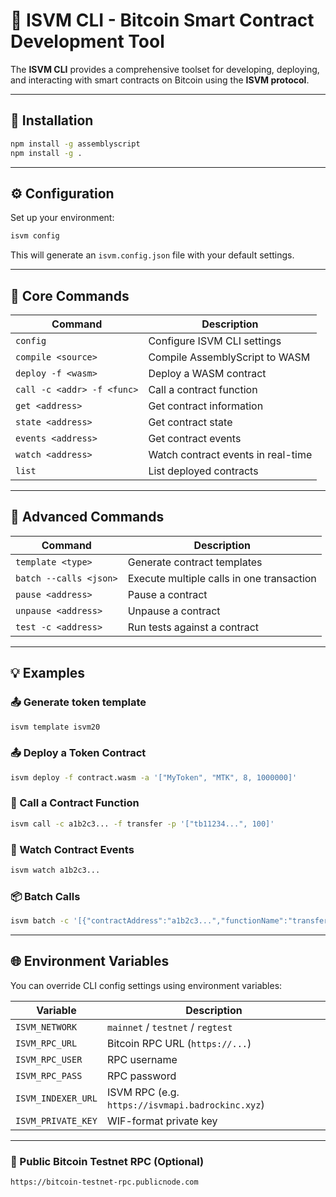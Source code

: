 
# 📘 ISVM CLI - Bitcoin Smart Contract Development Tool

The **ISVM CLI** provides a comprehensive toolset for developing, deploying, and interacting with smart contracts on Bitcoin using the **ISVM protocol**.

---

## 🚀 Installation

```bash
npm install -g assemblyscript
npm install -g .
```

---

## ⚙️ Configuration

Set up your environment:

```bash
isvm config
```

This will generate an `isvm.config.json` file with your default settings.

---

## 🔧 Core Commands

| Command                          | Description                                 |
|----------------------------------|---------------------------------------------|
| `config`                         | Configure ISVM CLI settings                 |
| `compile <source>`              | Compile AssemblyScript to WASM              |
| `deploy -f <wasm>`              | Deploy a WASM contract                      |
| `call -c <addr> -f <func>`      | Call a contract function                    |
| `get <address>`                 | Get contract information                    |
| `state <address>`               | Get contract state                          |
| `events <address>`              | Get contract events                         |
| `watch <address>`               | Watch contract events in real-time          |
| `list`                          | List deployed contracts                     |

---

## 🧠 Advanced Commands

| Command                                     | Description                                           |
|---------------------------------------------|-------------------------------------------------------|
| `template <type>`                          | Generate contract templates                          |
| `batch --calls <json>`                     | Execute multiple calls in one transaction            |
| `pause <address>`                          | Pause a contract                                     |
| `unpause <address>`                        | Unpause a contract                                   |
| `test -c <address>`                        | Run tests against a contract                         |

---

## 💡 Examples

### 📤 Generate token template

```bash
isvm template isvm20
```

### 📤 Deploy a Token Contract

```bash
isvm deploy -f contract.wasm -a '["MyToken", "MTK", 8, 1000000]'
```

### 🔁 Call a Contract Function

```bash
isvm call -c a1b2c3... -f transfer -p '["tb11234...", 100]'
```

### 👀 Watch Contract Events

```bash
isvm watch a1b2c3...
```

### 📦 Batch Calls

```bash
isvm batch -c '[{"contractAddress":"a1b2c3...","functionName":"transfer","params":["tb11234...",100]}]'
```

---

## 🌐 Environment Variables

You can override CLI config settings using environment variables:

| Variable               | Description                     |
|------------------------|---------------------------------|
| `ISVM_NETWORK`         | `mainnet` / `testnet` / `regtest` |
| `ISVM_RPC_URL`         | Bitcoin RPC URL (`https://...`) |
| `ISVM_RPC_USER`        | RPC username                    |
| `ISVM_RPC_PASS`        | RPC password                    |
| `ISVM_INDEXER_URL`     | ISVM RPC (e.g. `https://isvmapi.badrockinc.xyz`) |
| `ISVM_PRIVATE_KEY`     | WIF-format private key          |

---

### 🔗 Public Bitcoin Testnet RPC (Optional)

```bash
https://bitcoin-testnet-rpc.publicnode.com
```
